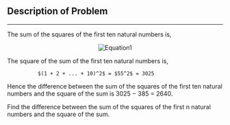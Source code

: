 ## Description of Problem

---

The sum of the squares of the first ten natural numbers is,

<center><img src="https://latex.codecogs.com/svg.latex?1^2%20+%202^2%20+%20...%20+10^2%20=%20385"  alt="Equation1"/></center>

The square of the sum of the first ten natural numbers is,

              $(1 + 2 + ... + 10)^2$ = $55^2$ = 3025

Hence the difference between the sum of the squares of the first ten natural numbers and the square of the sum is 3025 − 385 = 2640.

Find the difference between the sum of the squares of the first n natural numbers and the square of the sum.
